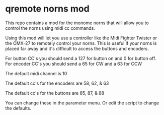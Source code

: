 # qremote norns mod

This repo contains a mod for the monome norns that will allow you to control the 
norns using midi cc commands. 

Using this mod will let you use a controller like the Midi Fighter Twister or
the OMX-27 to remotely control your norns. This is useful if your norns is placed
far away and it's difficult to access the buttons and encoders. 

For button CC's you should send a 127 for button on and 0 for button off. 
For encoder CC's you should send a 65 for CW and a 63 for CCW

The default midi channel is 10

The default cc's for the encoders are 58, 62, & 63

The default cc's for the buttons are 85, 87, & 88

You can change these in the parameter menu. Or edit the script to change the defaults. 